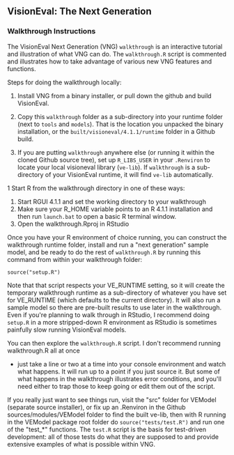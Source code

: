 ## VisionEval: The Next Generation
### Walkthrough Instructions

The VisionEval Next Generation (VNG) `walkthrough` is an interactive tutorial and illustration of
what VNG can do. The `walkthrough.R` script is commented and illustrates how to take advantage
of various new VNG features and functions.

Steps for doing the walkthrough locally:

1. Install VNG from a binary installer, or pull down the github and build VisionEval.

1. Copy this `walkthrough` folder as a sub-directory into your runtime folder (next to `tools` and
`models`). That is the location you unpacked the binary installation, or the
`built/visioneval/4.1.1/runtime` folder in a Github build.

1. If you are putting `walkthrough` anywhere else (or running it within the cloned Github source
tree), set up `R_LIBS_USER` in your `.Renviron` to locate your local visioneval library (`ve-lib`).
If `walkthrough` is a sub-directory of your VisionEval runtime, it will find `ve-lib` automatically.

1 Start R from the walkthrough directory in one of these ways:
  1. Start RGUI 4.1.1 and set the working directory to your walkthrough
  1. Make sure your R_HOME variable points to an R 4.1.1 installation and then run `launch.bat` to
  open a basic R terminal window.
  1. Open the walkthrough.Rproj in RStudio

Once you have your R environment of choice running, you can construct the walkthrough runtime
folder, install and run a "next generation" sample model, and be ready to do the rest of
`walkthrough.R` by running this command from within your walkthrough folder:

```
source("setup.R")
```

Note that that script respects your VE_RUNTIME setting, so it will create the temporary walkthrough
runtime as a sub-directory of whatever you have set for VE_RUNTIME (which defaults to the current
directory). It will also run a sample model so there are pre-built results to use later in the
walkthrough. Even if you're planning to walk through in RStudio, I recommend doing `setup.R` in a
more stripped-down R environment as RStudio is sometimes painfully slow running VisionEval models.

You can then explore the `walkthrough.R` script. I don't recommend running walkthrough.R all at once
- just take a line or two at a time into your console environment and watch what happens. It will
run up to a point if you just source it. But some of what happens in the walkthrough illustrates
error conditions, and you'll need either to trap those to keep going or edit them out of the script.

If you really just want to see things run, visit the "src" folder for VEModel (separate source
installer), or fix up an .Renviron in the Github sources/modules/VEModel folder to find the
built ve-lib, then with R running in the VEModel package root folder do `source("tests/test.R")` and
run one of the "test_*" functions. The `test.R` script is the basis for test-driven development: all
of those tests do what they are supposed to and provide extensive examples of what is possible
within VNG.

